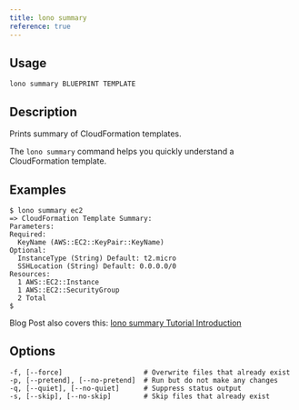 ```yaml
---
title: lono summary
reference: true
---
```


## Usage

    lono summary BLUEPRINT TEMPLATE

## Description

Prints summary of CloudFormation templates.

The `lono summary` command helps you quickly understand a CloudFormation template.

## Examples

    $ lono summary ec2
    => CloudFormation Template Summary:
    Parameters:
    Required:
      KeyName (AWS::EC2::KeyPair::KeyName)
    Optional:
      InstanceType (String) Default: t2.micro
      SSHLocation (String) Default: 0.0.0.0/0
    Resources:
      1 AWS::EC2::Instance
      1 AWS::EC2::SecurityGroup
      2 Total
    $

Blog Post also covers this: [lono summary Tutorial Introduction](https://blog.boltops.com/2017/09/18/lono-inspect-summary-tutorial-introduction)


## Options

```
-f, [--force]                    # Overwrite files that already exist
-p, [--pretend], [--no-pretend]  # Run but do not make any changes
-q, [--quiet], [--no-quiet]      # Suppress status output
-s, [--skip], [--no-skip]        # Skip files that already exist
```

